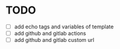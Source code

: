 # TODO
- [ ] add echo tags and variables of template
- [ ] add github and gitlab actions
- [ ] add github and gitlab custom url
